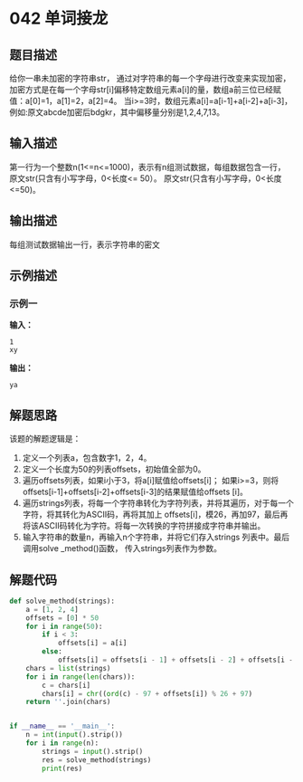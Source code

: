 # 042 单词接龙

## 题目描述

给你一串未加密的字符串str，
通过对字符串的每一个字母进行改变来实现加密，
加密方式是在每一个字母str[i]偏移特定数组元素a[i]的量，数组a前三位已经赋值：a[0]=1，a[1]=2，a[2]=4。
当i>=3时，数组元素a[i]=a[i-1]+a[i-2]+a[i-3]，
例如:原文abcde加密后bdgkr，其中偏移量分别是1,2,4,7,13。

## 输入描述

第一行为一个整数n(1<=n<=1000)，表示有n组测试数据，每组数据包含一行，
原文str(只含有小写字母，0<长度<= 50）。
原文str(只含有小写字母，0<长度<=50)。


## 输出描述
每组测试数据输出一行，表示字符串的密文

## 示例描述

### 示例一

**输入：**
```text
1
xy
```

**输出：**
```text
ya
```

## 解题思路
该题的解题逻辑是：
1. 定义一个列表a，包含数字1，2，4。
2. 定义一个长度为50的列表offsets，初始值全部为0。
3. 遍历offsets列表，如果i小于3，将a[i]赋值给offsets[i]；
如果i>=3，则将offsets[i-1]+offsets[i-2]+offsets[i-3]的结果赋值给offsets [i]。
4. 遍历strings列表，将每一个字符串转化为字符列表，并将其遍历，对于每一个字符，将其转化为ASCII码，再将其加上
offsets[i]，模26，再加97，最后再将该ASCII码转化为字符。将每一次转换的字符拼接成字符串并输出。
5. 输入字符串的数量n，再输入n个字符串，并将它们存入strings 列表中。最后调用solve _method()函数，
传入strings列表作为参数。
   

## 解题代码

```python
def solve_method(strings):
    a = [1, 2, 4]
    offsets = [0] * 50
    for i in range(50):
        if i < 3:
            offsets[i] = a[i]
        else:
            offsets[i] = offsets[i - 1] + offsets[i - 2] + offsets[i - 3]
    chars = list(strings)
    for i in range(len(chars)):
        c = chars[i]
        chars[i] = chr((ord(c) - 97 + offsets[i]) % 26 + 97)
    return ''.join(chars)


if __name__ == '__main__':
    n = int(input().strip())
    for i in range(n):
        strings = input().strip()
        res = solve_method(strings)
        print(res)
```

